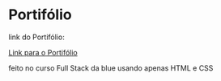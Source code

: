 # Portifólio

link do Portifólio:

<a href="https://atilamariano.github.io/Portifolio/" target="_blank" > Link para o Portifólio </a>

feito no curso Full Stack da blue usando apenas HTML e CSS
